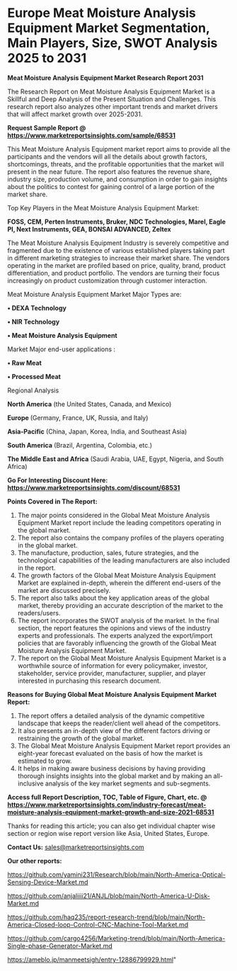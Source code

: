 # Europe Meat Moisture Analysis Equipment Market Segmentation, Main Players, Size, SWOT Analysis 2025 to 2031

<strong>Meat Moisture Analysis Equipment Market Research Report 2031</strong>

The Research Report on Meat Moisture Analysis Equipment Market is a Skillful and Deep Analysis of the Present Situation and Challenges. This research report also analyzes other important trends and market drivers that will affect market growth over 2025-2031.

<strong>Request Sample Report @ <a href=https://www.marketreportsinsights.com/sample/68531>https://www.marketreportsinsights.com/sample/68531</a></strong>

This Meat Moisture Analysis Equipment market report aims to provide all the participants and the vendors will all the details about growth factors, shortcomings, threats, and the profitable opportunities that the market will present in the near future. The report also features the revenue share, industry size, production volume, and consumption in order to gain insights about the politics to contest for gaining control of a large portion of the market share.

Top Key Players in the Meat Moisture Analysis Equipment Market:

<strong>FOSS, CEM, Perten Instruments, Bruker, NDC Technologies, Marel, Eagle PI, Next Instruments, GEA, BONSAI ADVANCED, Zeltex</strong>

The Meat Moisture Analysis Equipment Industry is severely competitive and fragmented due to the existence of various established players taking part in different marketing strategies to increase their market share. The vendors operating in the market are profiled based on price, quality, brand, product differentiation, and product portfolio. The vendors are turning their focus increasingly on product customization through customer interaction.

Meat Moisture Analysis Equipment Market Major Types are:

<strong>• DEXA Technology

• NIR Technology

• Meat Moisture Analysis Equipment</strong>

Market Major end-user applications :

<strong>• Raw Meat

• Processed Meat</strong>

Regional Analysis

</u><strong><b>North America</b></strong> (the United States, Canada, and Mexico)

<strong><b>Europe </b></strong>(Germany, France, UK, Russia, and Italy)

<strong><b>Asia-Pacific</b></strong> (China, Japan, Korea, India, and Southeast Asia)

<strong><b>South America</b></strong> (Brazil, Argentina, Colombia, etc.)

<strong><b>The Middle East and Africa</b></strong> (Saudi Arabia, UAE, Egypt, Nigeria, and South Africa)

<strong>Go For Interesting Discount Here: <a href=https://www.marketreportsinsights.com/discount/68531>https://www.marketreportsinsights.com/discount/68531</a></strong>

<strong>Points Covered in The Report:</strong>
<ol>
  <li>The major points considered in the Global Meat Moisture Analysis Equipment Market report include the leading competitors operating in the global market.</li>
  <li>The report also contains the company profiles of the players operating in the global market.</li>
  <li>The manufacture, production, sales, future strategies, and the technological capabilities of the leading manufacturers are also included in the report.</li>
  <li>The growth factors of the Global Meat Moisture Analysis Equipment Market are explained in-depth, wherein the different end-users of the market are discussed precisely.</li>
  <li>The report also talks about the key application areas of the global market, thereby providing an accurate description of the market to the readers/users.</li>
  <li>The report incorporates the SWOT analysis of the market. In the final section, the report features the opinions and views of the industry experts and professionals. The experts analyzed the export/import policies that are favorably influencing the growth of the Global Meat Moisture Analysis Equipment Market.</li>
  <li>The report on the Global Meat Moisture Analysis Equipment Market is a worthwhile source of information for every policymaker, investor, stakeholder, service provider, manufacturer, supplier, and player interested in purchasing this research document.</li>
</ol>
<strong>Reasons for Buying Global Meat Moisture Analysis Equipment Market Report:</strong>

<ol>
  <li>The report offers a detailed analysis of the dynamic competitive landscape that keeps the reader/client well ahead of the competitors.</li>
  <li>It also presents an in-depth view of the different factors driving or restraining the growth of the global market.</li>
  <li>The Global Meat Moisture Analysis Equipment Market report provides an eight-year forecast evaluated on the basis of how the market is estimated to grow.</li>
  <li>It helps in making aware business decisions by having providing thorough insights insights into the global market and by making an all-inclusive analysis of the key market segments and sub-segments.</li>
</ol>
<strong>Access full Report Description, TOC, Table of Figure, Chart, etc. @ <a href=https://www.marketreportsinsights.com/industry-forecast/meat-moisture-analysis-equipment-market-growth-and-size-2021-68531>https://www.marketreportsinsights.com/industry-forecast/meat-moisture-analysis-equipment-market-growth-and-size-2021-68531</a></strong>


Thanks for reading this article; you can also get individual chapter wise section or region wise report version like Asia, United States, Europe.

<strong>Contact Us:</strong>
sales@marketreportsinsights.com

<strong>Our other reports:</strong>

<a href=https://github.com/yamini231/Research/blob/main/North-America-Optical-Sensing-Device-Market.md>https://github.com/yamini231/Research/blob/main/North-America-Optical-Sensing-Device-Market.md</a>

<a href=https://github.com/anjaliiii21/ANJL/blob/main/North-America-U-Disk-Market.md>https://github.com/anjaliiii21/ANJL/blob/main/North-America-U-Disk-Market.md</a>

<a href=https://github.com/haq235/report-research-trend/blob/main/North-America-Closed-loop-Control-CNC-Machine-Tool-Market.md>https://github.com/haq235/report-research-trend/blob/main/North-America-Closed-loop-Control-CNC-Machine-Tool-Market.md</a>

<a href=https://github.com/cargo4256/Marketing-trend/blob/main/North-America-Single-phase-Generator-Market.md>https://github.com/cargo4256/Marketing-trend/blob/main/North-America-Single-phase-Generator-Market.md</a>

<a href=https://ameblo.jp/manmeetsigh/entry-12886799929.html>https://ameblo.jp/manmeetsigh/entry-12886799929.html</a>"
